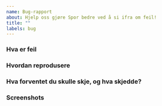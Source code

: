 ```yaml
---
name: Bug-rapport
about: Hjelp oss gjøre Spor bedre ved å si ifra om feil!
title: ""
labels: bug
---
```


### Hva er feil

<!-- Beskriv kort og godt hva feilen er. -->

### Hvordan reprodusere

<!-- Om det gjelder React, kan du lage en reproduksjon med denne [CodeSandbox templaten](https://codesandbox.io/s/demo-spor-b137ig).

Steg for å reprodusere

1. Gå til '...'
2. Trykk på '....'
3. Scroll ned til '....'
4. Se feil
-->

### Hva forventet du skulle skje, og hva skjedde?

### Screenshots
